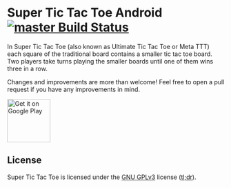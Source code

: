 # Super Tic Tac Toe Android [![master Build Status](https://travis-ci.org/henrykvdb/SuperTTTAndroid.svg?branch=master)](https://travis-ci.org/henrykvdb/SuperTTTAndroid)

In Super Tic Tac Toe (also known as Ultimate Tic Tac Toe or Meta TTT) each square of the traditional board contains a smaller tic tac toe board. Two players take turns playing the smaller boards until one of them wins three in a row.

Changes and improvements are more than welcome! Feel free to open a pull request if you have any improvements in mind.

<a href='https://play.google.com/store/apps/details?id=com.henrykvdb.sttt&pcampaignid=MKT-Other-global-all-co-prtnr-py-PartBadge-Mar2515-1'><img alt='Get it on Google Play' src='https://play.google.com/intl/en_us/badges/images/generic/en_badge_web_generic.png' height='100'/></a>

## License

Super Tic Tac Toe is licensed under the [GNU GPLv3](https://gnu.org/licenses/gpl) license ([tl;dr](https://tldrlegal.com/license/gnu-general-public-license-v3-%28gpl-3%29)).
